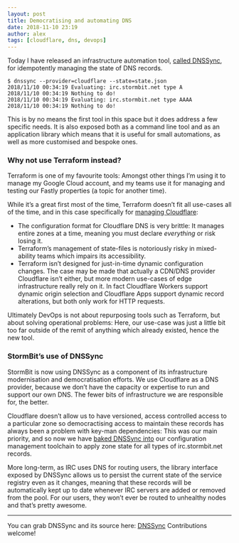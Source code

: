 ```yaml
---
layout: post
title: Democratising and automating DNS
date: 2018-11-10 23:19
author: alex
tags: [cloudflare, dns, devops]
---
```


Today I have released an infrastructure automation tool, [called DNSSync](https://github.com/stormbit/dnssync), for idempotently managing the state of DNS records.

```
$ dnssync --provider=cloudflare --state=state.json
2018/11/10 00:34:19 Evaluating: irc.stormbit.net type A
2018/11/10 00:34:19 Nothing to do!
2018/11/10 00:34:19 Evaluating: irc.stormbit.net type AAAA
2018/11/10 00:34:19 Nothing to do!
```

This is by no means the first tool in this space but it does address a few specific needs. It is also exposed both as a command line tool and as an application library which means that it is useful for small automations, as well as more customised and bespoke ones.

### Why not use Terraform instead?
Terraform is one of my favourite tools: Amongst other things I’m using it to manage my Google Cloud account, and my teams use it for managing and testing our Fastly properties (a topic for another time).

While it’s a great first most of the time, Terraform doesn’t fit all use-cases all of the time, and in this case specifically for [managing Cloudflare](https://www.terraform.io/docs/providers/cloudflare/index.html):
 - The configuration format for Cloudflare DNS is very brittle: It manages entire zones at a time, meaning you must declare _everything_ or risk losing it.
 - Terraform’s management of state-files is notoriously risky in mixed-ability teams which impairs its accessibility. 
 - Terraform isn’t designed for just-in-time dynamic configuration changes. The case may be made that actually a CDN/DNS provider Cloudflare isn’t either, but more modern use-cases of edge infrastructure really rely on it. In fact Cloudflare Workers support dynamic origin selection and Cloudflare Apps support dynamic record alterations, but both only work for HTTP requests.

Ultimately DevOps is not about repurposing tools such as Terraform, but about solving operational problems: Here, our use-case was just a little bit too far outside of the remit of anything which already existed, hence the new tool.

### StormBit’s use of DNSSync
StormBit is now using DNSSync as a component of its infrastructure modernisation and democratisation efforts.
We use Cloudflare as a DNS provider, because we don’t have the capacity or expertise to run and support our own DNS. The fewer bits of infrastructure we are responsible for, the better.

Cloudflare doesn’t allow us to have versioned, access controlled access to a particular zone so democractising access to maintain these records has always been a problem with key-man dependencies: This was our main priority, and so now we have [baked DNSSync into](https://github.com/stormbit/servicedeploy) our configuration management toolchain to apply zone state for all types of irc.stormbit.net records.

More long-term, as IRC uses DNS for routing users, the library interface exposed by DNSSync allows us to persist the current state of the service registry even as it changes, meaning that these records will be automatically kept up to date whenever IRC servers are added or removed from the pool. For our users, they won’t ever be routed to unhealthy nodes and that’s pretty awesome.

---

You can grab DNSSync and its source here: [DNSSync](https://github.com/stormbit/dnssync)
Contributions welcome!